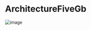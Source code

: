 # ArchitectureFiveGb

![image](https://github.com/ScherbakovM/ArchitectureFiveGb/assets/109952823/6dc86b94-c358-4bf3-bc39-f77618946ed4)

